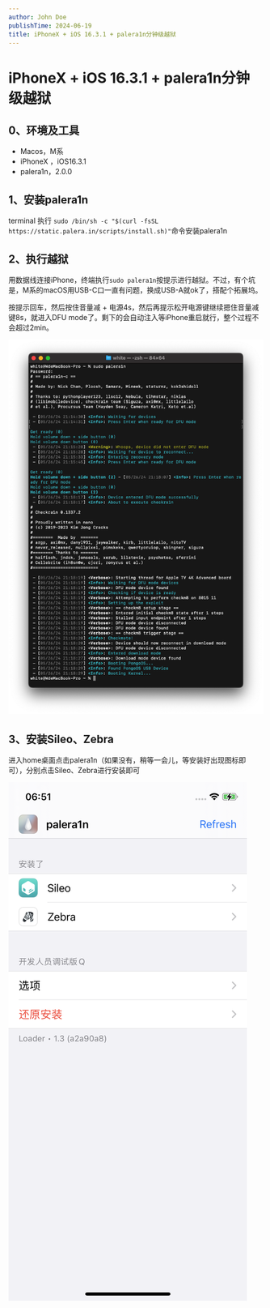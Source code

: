 ```yaml
---
author: John Doe
publishTime: 2024-06-19
title: iPhoneX + iOS 16.3.1 + palera1n分钟级越狱
---
```

# iPhoneX + iOS 16.3.1 + palera1n分钟级越狱
## 0、环境及工具

+ Macos，M系
+ iPhoneX ，iOS16.3.1
+ palera1n，2.0.0

## 1、安装palera1n

terminal 执行 `sudo /bin/sh -c "$(curl -fsSL https://static.palera.in/scripts/install.sh)"`命令安装palera1n

## 2、执行越狱

用数据线连接iPhone，终端执行`sudo palera1n`按提示进行越狱。不过，有个坑是，M系的macOS用USB-C口一直有问题，换成USB-A就ok了，搭配个拓展坞。

按提示回车，然后按住音量减 + 电源4s，然后再提示松开电源键继续摁住音量减键8s，就进入DFU mode了。剩下的会自动注入等iPhone重启就行，整个过程不会超过2min。

![jailbreak-palera1n.png](../images/jailbreak-palera1n.png)

## 3、安装Sileo、Zebra

进入home桌面点击palera1n（如果没有，稍等一会儿，等安装好出现图标即可），分别点击Sileo、Zebra进行安装即可

![palera1n-screenshot.png](../images/palera1n-screenshot.png)
